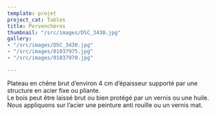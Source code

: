```yaml
---
template: projet
project_cat: Tables
title: Pervenchères
thumbnail: "/src/images/DSC_3430.jpg"
gallery:
- "/src/images/DSC_3430.jpg"
- "/src/images/01037975.jpg"
- "/src/images/01037970.jpg"

---
```

Plateau en chêne brut d’environ 4 cm d’épaisseur supporté par une structure en acier fixe ou pliante.  
Le bois peut être laissé brut ou bien protégé par un vernis ou une huile.  
Nous appliquons sur l’acier une peinture anti rouille ou un vernis mat.